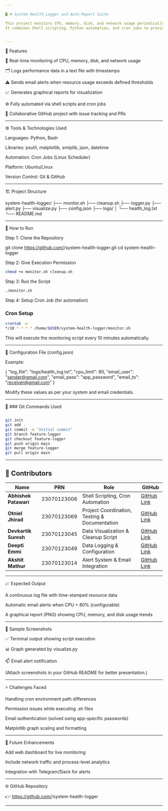 ```yaml
---

🖥️ # System Health Logger and Auto-Report Suite

This project monitors CPU, memory, disk, and network usage periodically, logs system performance data, generates visual reports, and sends automated alerts when thresholds are exceeded.
It combines Shell scripting, Python automation, and cron jobs to provide an efficient, lightweight system health monitoring solution.


---
```


📜 Features

🧠 Real-time monitoring of CPU, memory, disk, and network usage

🗂️ Logs performance data in a text file with timestamps

⚠️ Sends email alerts when resource usage exceeds defined thresholds

📈 Generates graphical reports for visualization

⚙️ Fully automated via shell scripts and cron jobs

🤝 Collaborative GitHub project with issue tracking and PRs



---

⚙️ Tools & Technologies Used

Languages: Python, Bash

Libraries: psutil, matplotlib, smtplib, json, datetime

Automation: Cron Jobs (Linux Scheduler)

Platform: Ubuntu/Linux

Version Control: Git & GitHub



---

🏗️ Project Structure

system-health-logger/
├── monitor.sh
├── cleanup.sh
├── logger.py
├── alert.py
├── visualize.py
├── config.json
├── logs/
│   └── health_log.txt
└── README.md


---

🚀 How to Run

Step 1: Clone the Repository

git clone https://github.com/<your-username>/system-health-logger.git
cd system-health-logger

Step 2: Give Execution Permission


```bash
chmod +x monitor.sh cleanup.sh

```

Step 3: Run the Script

```bash
./monitor.sh

```

Step 4: Setup Cron Job (for automation)

### Cron Setup
```bash
crontab -e
*/10 * * * * /home/$USER/system-health-logger/monitor.sh
```

This will execute the monitoring script every 10 minutes automatically.


---

🧩 Configuration File (config.json)

Example:

{
  "log_file": "logs/health_log.txt",
  "cpu_limit": 80,
  "email_user": "sender@gmail.com",
  "email_pass": "app_password",
  "email_to": "receiver@gmail.com"
}

Modify these values as per your system and email credentials.


---

🧾 ### Git Commands Used

```bash

git init
git add .
git commit -m "Initial commit"
git branch feature-logger
git checkout feature-logger
git push origin main
git merge feature-logger
git pull origin main
```


---

## 🤝 Contributors

| Name              | PRN          | Role                                   | GitHub |
|-------------------|--------------|----------------------------------------|--------|
| **Abhishek Patawari** | 23070123006 | Shell Scripting, Cron Automation        | [GitHub Link](#) |
| **Otniel Jhirad**      | 23070123069 |Project Coordination, Testing & Documentation        | [GitHub Link](#) |
| **Devkartik Suresh**   | 23070123045 | Data Visualization & Cleanup Script | [GitHub Link](#) |
| **Deepti Emmi**        | 23070123049 | Data Logging & Configuration           | [GitHub Link](#) |
| **Akshit Mathur**      | 23070123014 | Alert System & Email Integration | [GitHub Link](#) |



---

📈 Expected Output

A continuous log file with time-stamped resource data

Automatic email alerts when CPU > 80% (configurable)

A graphical report (PNG) showing CPU, memory, and disk usage trends



---

🧰 Sample Screenshots

✅ Terminal output showing script execution

📊 Graph generated by visualize.py

📫 Email alert notification


(Attach screenshots in your GitHub README for better presentation.)


---

⚡ Challenges Faced

Handling cron environment path differences

Permission issues while executing .sh files

Email authentication (solved using app-specific passwords)

Matplotlib graph scaling and formatting



---

🏁 Future Enhancements

Add web dashboard for live monitoring

Include network traffic and process-level analytics

Integration with Telegram/Slack for alerts



---


🌐 GitHub Repository

👉 https://github.com/<your-username>/system-health-logger

---
